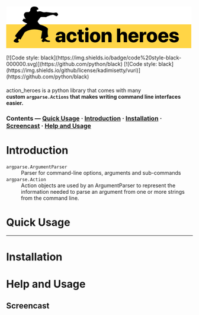 [action_heroes_logo]: ./logo.svg
![Action Heroes Logo][action_heroes_logo]

<!--SHIELD:  CODESTYLE -> -->[![Code style: black](https://img.shields.io/badge/code%20style-black-000000.svg)](https://github.com/python/black) <!--SHIELD:  LICENSE -> -->[![Code style: black](https://img.shields.io/github/license/kadimisetty/vuri)](https://github.com/python/black) <!--SHIELD:  PYTHONv -> --> <!--SHIELD:  BUILD STATUS -> --> <!--SHIELD:  COVERAGE -> -->




####

action_heroes is a python library that comes with many   
__custom `argparse.Actions` that makes writing command line interfaces easier.__


### __Contents__ — [Quick Usage](#quick-usage) · [Introduction](#introduction) · [Installation](#installation) · [Screencast](#screencast) · [Help and Usage](#help-and-usage) 



# Introduction

<dl>

<dt><code>argparse.ArgumentParser</code></dt>
<dd>Parser for command-line options, arguments and sub-commands</dd>

<dt><code>argparse.Action</code></dt>
<dd>Action objects are used by an ArgumentParser to represent the information needed to parse an argument from one or more strings from the command line.</dd>

</dl>


# Quick Usage

---


# Installation
# Help and Usage
## Screencast

